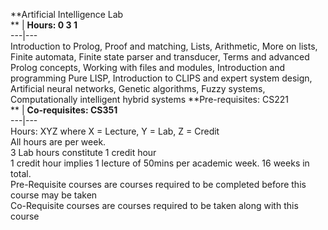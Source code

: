 **Artificial Intelligence Lab  
** | **Hours: 0 3 1**  
---|---  
Introduction to Prolog, Proof and matching, Lists, Arithmetic, More on lists, Finite automata, Finite state parser and transducer, Terms and advanced Prolog concepts, Working with files and modules, Introduction and programming Pure LISP, Introduction to CLIPS and expert system design, Artificial neural networks, Genetic algorithms, Fuzzy systems, Computationally intelligent hybrid systems
**Pre-requisites: CS221  
** | **Co-requisites: CS351**  
---|---  
Hours: XYZ where X = Lecture, Y = Lab, Z = Credit  
All hours are per week.  
3 Lab hours constitute 1 credit hour  
1 credit hour implies 1 lecture of 50mins per academic week. 16 weeks in total.  
Pre-Requisite courses are courses required to be completed before this course may be taken  
Co-Requisite courses are courses required to be taken along with this course
